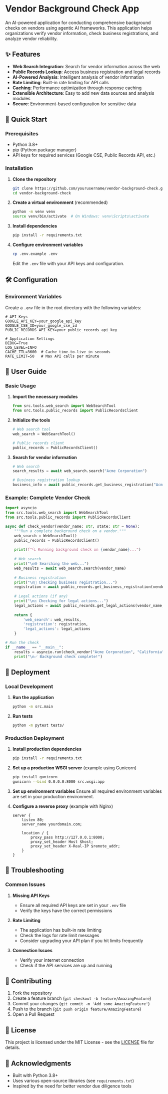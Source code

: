 # Vendor Background Check App

An AI-powered application for conducting comprehensive background checks on vendors using agentic AI frameworks. This application helps organizations verify vendor information, check business registrations, and analyze vendor reliability.

## ✨ Features

- **Web Search Integration**: Search for vendor information across the web
- **Public Records Lookup**: Access business registration and legal records
- **AI-Powered Analysis**: Intelligent analysis of vendor information
- **Rate Limiting**: Built-in rate limiting for API calls
- **Caching**: Performance optimization through response caching
- **Extensible Architecture**: Easy to add new data sources and analysis modules
- **Secure**: Environment-based configuration for sensitive data

## 🚀 Quick Start

### Prerequisites

- Python 3.8+
- pip (Python package manager)
- API keys for required services (Google CSE, Public Records API, etc.)

### Installation

1. **Clone the repository**
   ```bash
   git clone https://github.com/yourusername/vendor-background-check.git
   cd vendor-background-check
   ```

2. **Create a virtual environment** (recommended)
   ```bash
   python -m venv venv
   source venv/bin/activate  # On Windows: venv\Scripts\activate
   ```

3. **Install dependencies**
   ```bash
   pip install -r requirements.txt
   ```

4. **Configure environment variables**
   ```bash
   cp .env.example .env
   ```
   Edit the `.env` file with your API keys and configuration.

## 🛠 Configuration

### Environment Variables

Create a `.env` file in the root directory with the following variables:

```
# API Keys
GOOGLE_API_KEY=your_google_api_key
GOOGLE_CSE_ID=your_google_cse_id
PUBLIC_RECORDS_API_KEY=your_public_records_api_key

# Application Settings
DEBUG=True
LOG_LEVEL=INFO
CACHE_TTL=3600  # Cache time-to-live in seconds
RATE_LIMIT=50   # Max API calls per minute
```

## 📖 User Guide

### Basic Usage

1. **Import the necessary modules**
   ```python
   from src.tools.web_search import WebSearchTool
   from src.tools.public_records import PublicRecordsClient
   ```

2. **Initialize the tools**
   ```python
   # Web search tool
   web_search = WebSearchTool()
   
   # Public records client
   public_records = PublicRecordsClient()
   ```

3. **Search for vendor information**
   ```python
   # Web search
   search_results = await web_search.search("Acme Corporation")
   
   # Business registration lookup
   business_info = await public_records.get_business_registration("Acme Corporation", state="California")
   ```

### Example: Complete Vendor Check

```python
import asyncio
from src.tools.web_search import WebSearchTool
from src.tools.public_records import PublicRecordsClient

async def check_vendor(vendor_name: str, state: str = None):
    """Run a complete background check on a vendor."""
    web_search = WebSearchTool()
    public_records = PublicRecordsClient()
    
    print(f"🔍 Running background check on {vendor_name}...")
    
    # Web search
    print("\n🌐 Searching the web...")
    web_results = await web_search.search(vendor_name)
    
    # Business registration
    print("\n🏢 Checking business registration...")
    registration = await public_records.get_business_registration(vendor_name, state=state)
    
    # Legal actions (if any)
    print("\n⚖️ Checking for legal actions...")
    legal_actions = await public_records.get_legal_actions(vendor_name, jurisdiction=state)
    
    return {
        'web_search': web_results,
        'registration': registration,
        'legal_actions': legal_actions
    }

# Run the check
if __name__ == "__main__":
    results = asyncio.run(check_vendor("Acme Corporation", "California"))
    print("\n✅ Background check complete!")
```

## 🚀 Deployment

### Local Development

1. **Run the application**
   ```bash
   python -m src.main
   ```

2. **Run tests**
   ```bash
   python -m pytest tests/
   ```

### Production Deployment

1. **Install production dependencies**
   ```bash
   pip install -r requirements.txt
   ```

2. **Set up a production WSGI server** (example using Gunicorn)
   ```bash
   pip install gunicorn
   gunicorn --bind 0.0.0.0:8000 src.wsgi:app
   ```

3. **Set up environment variables**
   Ensure all required environment variables are set in your production environment.

4. **Configure a reverse proxy** (example with Nginx)
   ```nginx
   server {
       listen 80;
       server_name yourdomain.com;

       location / {
           proxy_pass http://127.0.0.1:8000;
           proxy_set_header Host $host;
           proxy_set_header X-Real-IP $remote_addr;
       }
   }
   ```

## 🐛 Troubleshooting

### Common Issues

1. **Missing API Keys**
   - Ensure all required API keys are set in your `.env` file
   - Verify the keys have the correct permissions

2. **Rate Limiting**
   - The application has built-in rate limiting
   - Check the logs for rate limit messages
   - Consider upgrading your API plan if you hit limits frequently

3. **Connection Issues**
   - Verify your internet connection
   - Check if the API services are up and running

## 🤝 Contributing

1. Fork the repository
2. Create a feature branch (`git checkout -b feature/AmazingFeature`)
3. Commit your changes (`git commit -m 'Add some AmazingFeature'`)
4. Push to the branch (`git push origin feature/AmazingFeature`)
5. Open a Pull Request

## 📄 License

This project is licensed under the MIT License - see the [LICENSE](LICENSE) file for details.

## 🙏 Acknowledgments

- Built with Python 3.8+
- Uses various open-source libraries (see `requirements.txt`)
- Inspired by the need for better vendor due diligence tools

